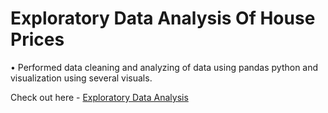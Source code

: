 # Exploratory Data Analysis Of House Prices
• Performed data cleaning and analyzing of data using pandas python and visualization using several visuals.

Check out here - [Exploratory Data Analysis](https://github.com/anshultaneja/ExploratoryDataAnalysisOfHousePrices/blob/main/Exploratory_Data_Analysis.ipynb)
